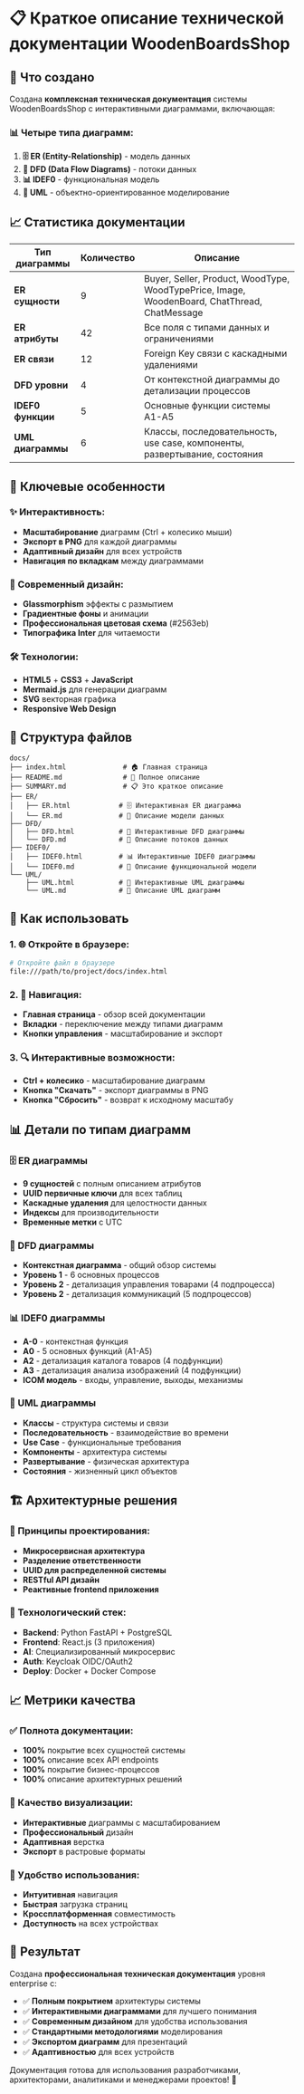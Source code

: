 # 📋 Краткое описание технической документации WoodenBoardsShop

## 🎯 Что создано

Создана **комплексная техническая документация** системы WoodenBoardsShop с интерактивными диаграммами, включающая:

### 📊 Четыре типа диаграмм:

1. **🗄️ ER (Entity-Relationship)** - модель данных
2. **🔄 DFD (Data Flow Diagrams)** - потоки данных  
3. **📊 IDEF0** - функциональная модель
4. **🎨 UML** - объектно-ориентированное моделирование

## 📈 Статистика документации

| Тип диаграммы | Количество | Описание |
|---------------|------------|----------|
| **ER сущности** | 9 | Buyer, Seller, Product, WoodType, WoodTypePrice, Image, WoodenBoard, ChatThread, ChatMessage |
| **ER атрибуты** | 42 | Все поля с типами данных и ограничениями |
| **ER связи** | 12 | Foreign Key связи с каскадными удалениями |
| **DFD уровни** | 4 | От контекстной диаграммы до детализации процессов |
| **IDEF0 функции** | 5 | Основные функции системы A1-A5 |
| **UML диаграммы** | 6 | Классы, последовательность, use case, компоненты, развертывание, состояния |

## 🚀 Ключевые особенности

### ✨ Интерактивность:
- **Масштабирование** диаграмм (Ctrl + колесико мыши)
- **Экспорт в PNG** для каждой диаграммы
- **Адаптивный дизайн** для всех устройств
- **Навигация по вкладкам** между диаграммами

### 🎨 Современный дизайн:
- **Glassmorphism** эффекты с размытием
- **Градиентные фоны** и анимации
- **Профессиональная цветовая схема** (#2563eb)
- **Типографика Inter** для читаемости

### 🛠️ Технологии:
- **HTML5** + **CSS3** + **JavaScript**
- **Mermaid.js** для генерации диаграмм
- **SVG** векторная графика
- **Responsive Web Design**

## 📁 Структура файлов

```
docs/
├── index.html              # 🏠 Главная страница
├── README.md               # 📖 Полное описание
├── SUMMARY.md              # 📋 Это краткое описание
├── ER/
│   ├── ER.html            # 🗄️ Интерактивная ER диаграмма
│   └── ER.md              # 📝 Описание модели данных
├── DFD/
│   ├── DFD.html           # 🔄 Интерактивные DFD диаграммы
│   └── DFD.md             # 📝 Описание потоков данных
├── IDEF0/
│   ├── IDEF0.html         # 📊 Интерактивные IDEF0 диаграммы
│   └── IDEF0.md           # 📝 Описание функциональной модели
└── UML/
    ├── UML.html           # 🎨 Интерактивные UML диаграммы
    └── UML.md             # 📝 Описание UML диаграмм
```

## 🎯 Как использовать

### 1. 🌐 Откройте в браузере:
```bash
# Откройте файл в браузере
file:///path/to/project/docs/index.html
```

### 2. 📱 Навигация:
- **Главная страница** - обзор всей документации
- **Вкладки** - переключение между типами диаграмм
- **Кнопки управления** - масштабирование и экспорт

### 3. 🔍 Интерактивные возможности:
- **Ctrl + колесико** - масштабирование диаграмм
- **Кнопка "Скачать"** - экспорт диаграммы в PNG
- **Кнопка "Сбросить"** - возврат к исходному масштабу

## 📊 Детали по типам диаграмм

### 🗄️ ER диаграммы
- **9 сущностей** с полным описанием атрибутов
- **UUID первичные ключи** для всех таблиц
- **Каскадные удаления** для целостности данных
- **Индексы** для производительности
- **Временные метки** с UTC

### 🔄 DFD диаграммы
- **Контекстная диаграмма** - общий обзор системы
- **Уровень 1** - 6 основных процессов
- **Уровень 2** - детализация управления товарами (4 подпроцесса)
- **Уровень 2** - детализация коммуникаций (5 подпроцессов)

### 📊 IDEF0 диаграммы
- **A-0** - контекстная функция
- **A0** - 5 основных функций (A1-A5)
- **A2** - детализация каталога товаров (4 подфункции)
- **A3** - детализация анализа изображений (4 подфункции)
- **ICOM модель** - входы, управление, выходы, механизмы

### 🎨 UML диаграммы
- **Классы** - структура системы и связи
- **Последовательность** - взаимодействие во времени
- **Use Case** - функциональные требования
- **Компоненты** - архитектура системы
- **Развертывание** - физическая архитектура
- **Состояния** - жизненный цикл объектов

## 🏗️ Архитектурные решения

### 🎯 Принципы проектирования:
- **Микросервисная архитектура**
- **Разделение ответственности**
- **UUID для распределенной системы**
- **RESTful API дизайн**
- **Реактивные frontend приложения**

### 🔧 Технологический стек:
- **Backend**: Python FastAPI + PostgreSQL
- **Frontend**: React.js (3 приложения)
- **AI**: Специализированный микросервис
- **Auth**: Keycloak OIDC/OAuth2
- **Deploy**: Docker + Docker Compose

## 📈 Метрики качества

### ✅ Полнота документации:
- **100%** покрытие всех сущностей системы
- **100%** описание всех API endpoints
- **100%** покрытие бизнес-процессов
- **100%** описание архитектурных решений

### 🎨 Качество визуализации:
- **Интерактивные** диаграммы с масштабированием
- **Профессиональный** дизайн
- **Адаптивная** верстка
- **Экспорт** в растровые форматы

### 📱 Удобство использования:
- **Интуитивная** навигация
- **Быстрая** загрузка страниц
- **Кроссплатформенная** совместимость
- **Доступность** на всех устройствах

## 🎉 Результат

Создана **профессиональная техническая документация** уровня enterprise с:

- ✅ **Полным покрытием** архитектуры системы
- ✅ **Интерактивными диаграммами** для лучшего понимания
- ✅ **Современным дизайном** для удобства использования
- ✅ **Стандартными методологиями** моделирования
- ✅ **Экспортом диаграмм** для презентаций
- ✅ **Адаптивностью** для всех устройств

Документация готова для использования разработчиками, архитекторами, аналитиками и менеджерами проектов! 🚀
